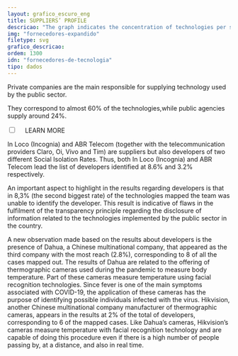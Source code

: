```yaml
---
layout: grafico_escuro_eng
title: SUPPLIERS’ PROFILE
descricao: "The graph indicates the concentration of technologies per state and the profile of the suppliers."
img: "fornecedores-expandido"
filetype: svg
grafico_descricao:
ordem: 1300
idn: "fornecedores-de-tecnologia"
tipo: dados
---
```


Private companies are the main responsible for supplying technology used by the public sector.

They correspond to almost 60% of the technologies,while public agencies supply around 24%.

<div class="accordion">
    <div class="option">
      <input type="checkbox" id="toggle{{page.ordem}}" class="toggle" />
      <label class="titleaco" for="toggle{{page.ordem}}">LEARN MORE&nbsp;
      </label>
      <div class="contentaco">
        <p>In Loco (Incognia) and ABR Telecom (together with the telecommunication providers Claro, Oi, Vivo and Tim) are suppliers but also developers of two different Social Isolation Rates. Thus, both In Loco (Incognia) and ABR Telecom lead the list of developers identified at 8.6% and 3.2% respectively.</p>
        <p>An important aspect to highlight in the results regarding developers is that in 8,3% (the second biggest rate) of the technologies mapped the team was unable to  identify the developer. This result is indicative of flaws in the fulfilment of the transparency principle regarding the disclosure of information related to the technologies implemented by the public sector in the country.</p>
        <p>A new observation made based on the results about developers is the presence of Dahua, a Chinese multinational company, that appeared as the third company with the most reach (2.8%), corresponding to 8 of all the cases mapped out. The results of Dahua are related to the offering of thermographic cameras used during the pandemic to measure body temperature. Part of these cameras measure temperature using facial recognition technologies. Since fever is one of the main symptoms associated with COVID-19, the application of these cameras has the purpose of identifying possible individuals infected with the virus. Hikvision, another Chinese multinational company manufacturer of thermographic cameras, appears in the results at 2% of the total of developers, corresponding to 6 of the mapped cases. Like Dahua’s cameras, Hikvision’s cameras measure temperature with facial recognition technology and are capable of doing this procedure even if there is a high number of people passing by, at a distance, and also in real time.</p>
      </div>
    </div>
  </div>
